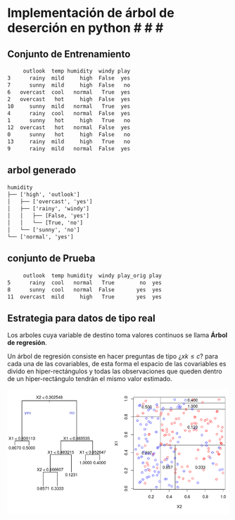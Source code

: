 
# Implementación de árbol de deserción en python # # # #

## Conjunto de Entrenamiento ##

```
     outlook  temp humidity  windy play
3      rainy  mild     high  False  yes
7      sunny  mild     high  False   no
6   overcast  cool   normal   True  yes
2   overcast   hot     high  False  yes
10     sunny  mild   normal   True  yes
4      rainy  cool   normal  False  yes
1      sunny   hot     high   True   no
12  overcast   hot   normal  False  yes
0      sunny   hot     high  False   no
13     rainy  mild     high   True   no
9      rainy  mild   normal  False  yes

```

## arbol generado ##

```
humidity
├── ['high', 'outlook']
│   ├── ['overcast', 'yes']
│   ├── ['rainy', 'windy']
│   │   ├── [False, 'yes']
│   │   └── [True, 'no']
│   └── ['sunny', 'no']
└── ['normal', 'yes']
```

## conjunto de Prueba ##

```
     outlook  temp humidity  windy play_orig play
5      rainy  cool   normal   True        no  yes
8      sunny  cool   normal  False       yes  yes
11  overcast  mild     high   True       yes  yes
```

## Estrategia para datos de tipo real ##

Los arboles cuya variable de destino toma valores continuos se llama **Árbol de regresión**. 

Un árbol de regresión consiste en hacer preguntas de tipo $¿xk≤c?$ para cada una de las covariables, de esta forma el espacio de las covariables es divido en hiper-rectángulos y todas las observaciones que queden dentro de un hiper-rectángulo tendrán el mismo valor estimado. 

![](./Images/ilustracion_arb_regresion.png)